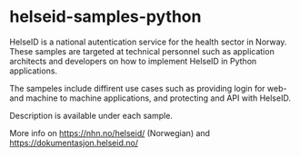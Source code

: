 # helseid-samples-python
HelseID is a national autentication service for the health sector in Norway. These samples are targeted at technical personnel such as application architects and developers on how to implement HelseID in Python applications.

The sampeles include diffirent use cases such as providing login for web- and machine to machine applications, and protecting and API with HelseID.

Description is available under each sample.

More info on https://nhn.no/helseid/ (Norwegian) and https://dokumentasjon.helseid.no/
